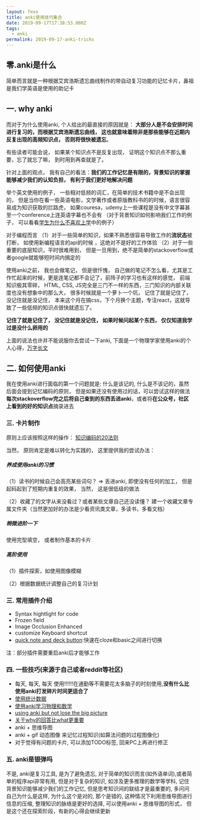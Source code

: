 ```yaml
---
layout: fexo
title: anki使用技巧集合
date: 2019-09-17T17:38:53.000Z
tags:
  - anki
permalink: 2019-09-17-anki-tricks
---
```

## 零.anki是什么
简单而言就是一种根据艾宾浩斯遗忘曲线制作的带自动复习功能的记忆卡片，鼻祖是我们学英语是使用的助记卡

## 一. why anki

而对于为什么使用anki, 个人给出的最直接的原因就是： **大部分人是不会安排时间进行复习的，而根据艾宾浩斯遗忘曲线， 这也就意味着除非是那些能够在近期内反复出现的高频知识点， 否则将很快被遗忘**。

有些读者可能会说， 如果某个知识点不是反复出现， 证明这个知识点不那么重要，忘了就忘了嘛， 到时用到再查就是了。

针对上面的观点， 我有自己的看法：**我们的工作记忆是有限的，背景知识的掌握能够减少我们的认知负担， 有利于我们更好地解决问题** 

举个英文使用的例子， 一些相对低频的词汇，在简单的技术书籍中是不会出现的， 但是当你在看一些英语电影，文学著作或者原版教科书的的时候，语言很容易成为知识获取的拦路虎， 如果couresa，udemy上一些课程是没有中文字幕甚至一个conference上连英语字幕也不会有 （对于背景知识如何影响我们工作的例子， 可以看看[学生为什么不喜欢上学](https://book.douban.com/subject/4864832/)中的例子）

对于编程而言
（1）对于一些简单的知识，如果不熟悉很容易导致工作的**流状态**被打断， 如使用新编程语言的api的时候 ，这绝对不是好的工作体验
（2）对于一些重要的底层知识，平时很难用到， 但是一旦用到，绝不是简单的stackoverflow或者google就能够短时间内搞定的 

 使用anki之前， 我也会做笔记， 但是很忏愧， 自己做的笔记不怎么看，尤其是工作忙起来的时候，更是连笔记都不会记了，前阵子的学习也有这样的感觉， 前端知识极其零碎， HTML, CSS, JS完全是三门不一样的东西，三门知识的内部关联度也没有想象中的那么大， 很多时候就是一个萝卜一个坑， 记住了就是记住了，没记住就是没记住， 本来这个月在搞css，下个月换个主题，专注react，这就导致了一些低频的知识点很快就遗忘了。

**记住了就是记住了， 没记住就是没记住， 如果时候问起某个东西， 仅仅知道我学过是没什么卵用的**


上面的说法也许并不能说服你去尝试一下anki, 下面是一个物理学家使用anki的个人心得，[万字长文](http://augmentingcognition.com/ltm.html)

## 二. 如何使用anki
 我在使用anki进行面临的第一个问题就是: 什么是该记的, 什么是不该记的，虽然后面会提到记忆编码的原则， 但是如果还没有使用过的话，可以尝试这样的做法**每次stackoverflow完之后将自己查到的东西丢进anki**，或者将**在公众号，社区上看到的好的知识点**摘录进去

### 三. 卡片制作
原则上应该按照这样的操作： [知识编码的20法则](https://www.supermemo.com/en/archives1990-2015/articles/20rules)

当然， 原则肯定是难以转化为实践的， 这里提供我的尝试办法：
##### 养成使用anki的习惯

（1）读书的时候自己会高亮某些词句？ => 丢进anki, 即使没有任何的加工， 但是起码起到了短期内重复的效果， 当然， 这是很低级的做法

（2）收藏了的文字从来没看过？或者某些文章自己还没读懂？ 建一个收藏文章专属文件夹（当然更加好的办法是少看资讯类文章，多读书，多看文档）

##### 稍微进阶一下
使用完型填空， 或者制作基本的卡片

##### 高阶使用
（1）插件探索，如使用图像模糊

（2）根据数据统计调整自己的复习计划

### 三. 常用插件介绍
* Syntax hightlight for code
* Frozen field
* Image Occlusion Enhanced
* customize Keyboard shortcut
* [quick note and deck button](https://ankiweb.net/shared/info/1331140127):快速在cloze和basic之间进行切换

注：部分插件需要重启anki后才能够工作

### 四. 一些技巧(来源于自己或者reddit等社区)
* 每天, 每天, 每天 使用!!!!!!在通勤等不需要花太多脑子的时刻使用,**没有什么比使用anki打发碎片时间更适合了**
* [使用统计数据](https://www.youtube.com/watch?v=_qaG1aCWApo)
* [使用anki学习物理和数学](https://www.reddit.com/r/Anki/comments/d4ojin/advice_on_how_to_study_for_physics_with_anki/)
* [using anki but not lose the big picture](https://www.reddit.com/r/Anki/comments/6fucpt/how_do_i_maintain_the_big_picture_of_knowledge/)
* [关于why的回答比what更重要](https://rs.io/anki-tips/)
* anki + 思维导图
* anki + gif 动态图像 来记忆过程知识(如算法问题的过程图像化)
* 对于觉得有问题的卡片, 可以添加TODO标签, 回来PC上再进行修正


### 五. anki是银弹吗
不是, anki是复习工具, 是为了避免遗忘, 对于简单的知识而言(如外语单词),或者简单的程序api非常有用, 但是对于复杂的知识, 如涉及更多推理的数学等学科, 记住背景知识能够减少我们的工作记忆, 但是思考知识间的联结才是最重要的, 多问问自己为什么是这样, 为什么这个是对的, 那个是错的, 这种情况下利用思维导图进行信息的压缩, 整理知识的脉络是更好的选择, 可以使用anki + 思维导图的形式， 但是这个还在探索阶段，有新的心得会继续更新
